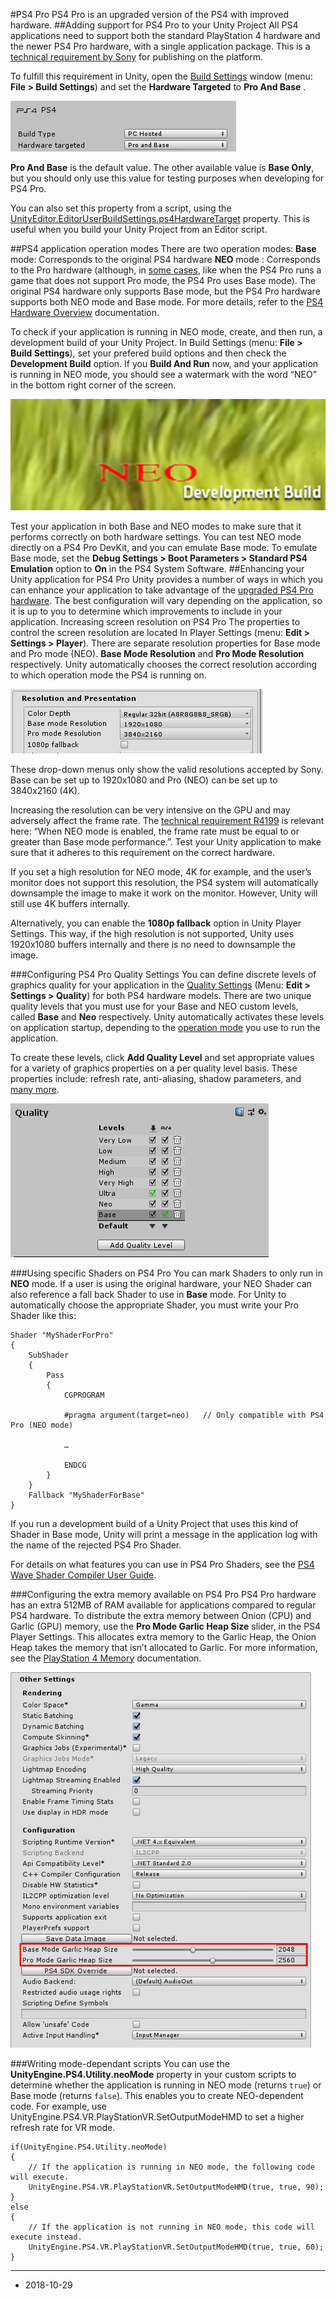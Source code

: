 #PS4 Pro
PS4 Pro is an upgraded version of the PS4 with improved hardware.
##Adding support for PS4 Pro to your Unity Project
All PS4 applications need to support both the standard PlayStation 4 hardware and the newer PS4 Pro hardware, with a single application package. This is a [technical requirement by Sony](https://ps4.siedev.net/resources/documents/TRC/latest/TRC/R4205.html) for publishing on the platform.

To fulfill this requirement in Unity, open the [Build Settings](PS4BuildSettings) window (menu: __File &gt; Build Settings__) and set the __Hardware Targeted__ to __Pro And Base__ .


![](../uploads/Main/PS4Pro1HardwareTargeted.png) 

__Pro And Base__ is the default value. The other available value is __Base Only__, but you should only use this value for testing purposes when developing for PS4 Pro. 

You can also set this property from a script, using the [UnityEditor.EditorUserBuildSettings.ps4HardwareTarget](ScritpRef:EditorUserBuildSettings-ps4HardwareTarget.html) property. This is useful when you build your Unity Project from an Editor script.

<a name="OperationModes"></a>
##PS4 application operation modes
There are two operation modes: 
**Base** mode: Corresponds to the original PS4 hardware
 **NEO** mode : Corresponds to the Pro hardware (although, in [some cases](https://ps4.siedev.net/resources/documents/SDK/6.000/Programming-Startup_Guide/0004.html), like when the PS4 Pro runs a game that does not support Pro mode, the PS4 Pro uses Base mode). The original PS4 hardware only supports Base mode, but the PS4 Pro hardware supports both NEO mode and Base mode. For more details, refer to the [PS4 Hardware Overview](https://ps4.siedev.net/resources/documents/SDK/latest/Hardware-Overview/0001.html) documentation.

To check if your application is running in NEO mode, create, and then run, a development build of your Unity Project. In Build Settings (menu: __File &gt; Build Settings__), set your prefered build options and then check the __Development Build__ option. If you __Build And Run__ now, and your application is running in NEO mode, you should see a watermark with the word “NEO” in the bottom right corner of the screen.

![](../uploads/Main/PS4Pro2NEO.png) 

Test your application in both Base and NEO modes to make sure that it performs correctly on both hardware settings. You can test NEO mode directly on a PS4 Pro DevKit, and you can emulate Base mode. To emulate Base mode, set the __Debug Settings &gt; Boot Parameters &gt; Standard PS4 Emulation__ option to __On__ in the PS4 System Software.
##Enhancing your Unity application for PS4 Pro
Unity provides a number of ways in which you can enhance your application to take advantage of the [upgraded PS4 Pro hardware](https://www.playstation.com/en-gb/explore/ps4/tech-specs/). The best configuration will vary depending on the application, so it is up to you to determine which improvements to include in your application.
Increasing screen resolution on PS4 Pro
The properties to control the screen resolution are located In Player Settings (menu: __Edit &gt; Settings &gt; Player__). There are separate resolution properties for Base mode and Pro mode (NEO). __Base Mode Resolution__ and __Pro Mode Resolution__ respectively. Unity automatically chooses the correct resolution according to which operation mode the PS4 is running on.

![](../uploads/Main/PS4Pro3Resolution.png)

These drop-down menus only show the valid resolutions accepted by Sony. Base can be set up to 1920x1080 and Pro (NEO) can be set up to 3840x2160 (4K). 

Increasing the resolution can be very intensive on the GPU and may adversely affect the frame rate. The [technical requirement R4199](https://ps4.siedev.net/resources/documents/TRC/latest/TRC/R4199.html) is relevant here: “When NEO mode is enabled, the frame rate must be equal to or greater than Base mode performance.”. Test your Unity application to make sure that it adheres to this requirement on the correct hardware.

If you set a high resolution for NEO mode, 4K for example, and the user’s monitor does not support this resolution, the PS4 system will automatically downsample the image to make it work on the monitor. However, Unity will still use 4K buffers internally. 

Alternatively, you can enable the __1080p fallback__ option in Unity Player Settings. This way, if the high resolution is not supported, Unity uses 1920x1080 buffers internally and there is no need to downsample the image.

###Configuring PS4 Pro Quality Settings 
You can define discrete levels of graphics quality for your application in the [Quality Settings](class-QualitySettings) (Menu: __Edit &gt; Settings &gt; Quality__) for both PS4 hardware models. There are two unique quality levels that you must use for your Base and NEO custom levels, called __Base__ and __Neo__ respectively. Unity automatically activates these levels on application startup, depending to the [operation mode](#OperationModes) you use to run the application.

To create these levels, click __Add Quality Level__ and set appropriate values for a variety of graphics properties on a per quality level basis. These properties include: refresh rate, anti-aliasing, shadow parameters, and [many more](class-QualitySettings).

![](../uploads/Main/PS4Pro4Quality.png)

###Using specific Shaders on PS4 Pro
You can mark Shaders to only run in __NEO__ mode. If a user is using the original hardware, your NEO Shader can also reference a fall back Shader to use in __Base__ mode. For Unity to automatically choose the appropriate Shader, you must write your Pro Shader like this:

```
Shader "MyShaderForPro"
{
    SubShader
    {
        Pass
        {
            CGPROGRAM
	
            #pragma argument(target=neo)   // Only compatible with PS4 Pro (NEO mode)
	
            …

            ENDCG
        }
    }
    Fallback "MyShaderForBase"
}
```

If you run a development build of a Unity Project that uses this kind of Shader in Base mode, Unity will print a message in the application log with the name of the rejected PS4 Pro Shader.

For details on what features you can use in PS4 Pro Shaders, see the [PS4 Wave Shader Compiler User Guide](https://ps4.siedev.net/resources/documents/SDK/6.000/Wave_Shader_Compiler-Users_Guide/0005.html).

###Configuring the extra memory available on PS4 Pro
PS4 Pro hardware has an extra 512MB of RAM available for applications compared to regular PS4 hardware. To distribute the extra memory between Onion (CPU) and Garlic (GPU) memory, use the __Pro Mode Garlic Heap Size__ slider, in the PS4 Player Settings. This allocates extra memory to the Garlic Heap, the Onion Heap takes the memory that isn’t allocated to Garlic. For more information, see the [PlayStation 4 Memory](PS4Memory) documentation.

![](../uploads/Main/PS4Pro5OtherSettings.png)

###Writing mode-dependant scripts
You can use the __UnityEngine.PS4.Utility.neoMode__ property in your custom scripts to determine whether the application is running in NEO mode (returns `true`) or Base mode (returns `false`). This enables you to create NEO-dependent code. For example, use UnityEngine.PS4.VR.PlayStationVR.SetOutputModeHMD to set a higher refresh rate for VR mode.

```
if(UnityEngine.PS4.Utility.neoMode)
{
	// If the application is running in NEO mode, the following code will execute.
    UnityEngine.PS4.VR.PlayStationVR.SetOutputModeHMD(true, true, 90);
}
else
{
	// If the application is not running in NEO mode, this code will execute instead.
	UnityEngine.PS4.VR.PlayStationVR.SetOutputModeHMD(true, true, 60);
}
```
---

* <span class="page-edit">2018-10-29  <!-- include IncludeTextNewPageYesEdit --></span>
